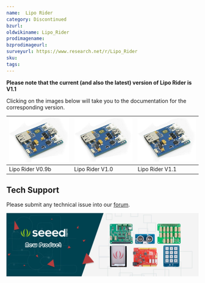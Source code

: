 ```yaml
---
name:  Lipo Rider
category: Discontinued
bzurl:
oldwikiname: Lipo_Rider
prodimagename:
bzprodimageurl:
surveyurl: https://www.research.net/r/Lipo_Rider
sku:
tags:
---
```


**Please note that the current (and also the latest) version of Lipo Rider is V1.1**

Clicking on the images below will take you to the documentation for the corresponding version.

|[![](https://github.com/SeeedDocument/Lipo_Rider/raw/master/img/Lipo-rider.jpg) ](https://seeeddoc.github.io/Lipo_Rider_V0.9b/) |[![](https://github.com/SeeedDocument/Lipo_Rider/raw/master/img/Lipo-rider.jpg) ](https://seeeddoc.github.io/Lipo_Rider_V1.0/) |[![](https://github.com/SeeedDocument/Lipo_Rider/raw/master/img/Lipo-rider.jpg) ](https://seeeddoc.github.io/Lipo_Rider_V1.1/)|
|---|---|---|
|Lipo Rider V0.9b|Lipo Rider V1.0|Lipo Rider V1.1|

## Tech Support
Please submit any technical issue into our [forum](http://forum.seeedstudio.com/). <br /><p style="text-align:center"><a href="https://www.seeedstudio.com/act-4.html" target="_blank"><img src="https://github.com/SeeedDocument/Wiki_Banner/raw/master/new_product.jpg" /></a></p>
